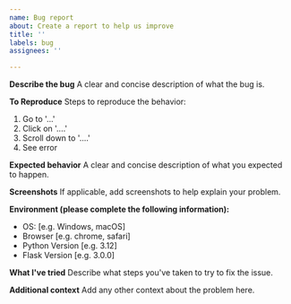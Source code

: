 ```yaml
---
name: Bug report
about: Create a report to help us improve
title: ''
labels: bug
assignees: ''

---
```


**Describe the bug**
A clear and concise description of what the bug is.

**To Reproduce**
Steps to reproduce the behavior:
1. Go to '...'
2. Click on '....'
3. Scroll down to '....'
4. See error

**Expected behavior**
A clear and concise description of what you expected to happen.

**Screenshots**
If applicable, add screenshots to help explain your problem.

**Environment (please complete the following information):**
 - OS: [e.g. Windows, macOS]
 - Browser [e.g. chrome, safari]
 - Python Version [e.g. 3.12]
 - Flask Version [e.g. 3.0.0]

**What I've tried**
Describe what steps you've taken to try to fix the issue.

**Additional context**
Add any other context about the problem here.
